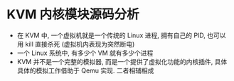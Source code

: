 # KVM 内核模块源码分析

* 在 KVM 中, 一个虚拟机就是一个传统的 Linux 进程, 拥有自己的 PID, 也可以用 kill 直接杀死 (虚拟机内表现为突然断电)
* 一个 Linux 系统中, 有多少个 VM 就有多少个进程
* KVM 并不是一个完整的模拟器, 而是一个提供了虚拟化功能的内核插件, 具体具体的模拟工作借助于 Qemu 实现. 二者相辅相成
